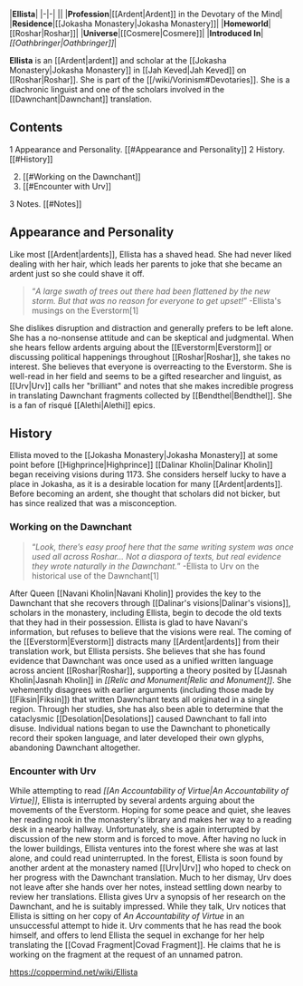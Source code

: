 |**Ellista**|
|-|-|
||
|**Profession**|[[Ardent\|Ardent]] in the Devotary of the Mind|
|**Residence**|[[Jokasha Monastery\|Jokasha Monastery]]|
|**Homeworld**|[[Roshar\|Roshar]]|
|**Universe**|[[Cosmere\|Cosmere]]|
|**Introduced In**|*[[Oathbringer\|Oathbringer]]*|

**Ellista** is an [[Ardent\|ardent]] and scholar at the [[Jokasha Monastery\|Jokasha Monastery]] in [[Jah Keved\|Jah Keved]] on [[Roshar\|Roshar]]. She is part of the [[/wiki/Vorinism#Devotaries]]. She is a diachronic linguist and one of the scholars involved in the [[Dawnchant\|Dawnchant]] translation.

## Contents

1 Appearance and Personality. [[#Appearance and Personality]] 
2 History. [[#History]] 

2. [[#Working on the Dawnchant]] 
2. [[#Encounter with Urv]] 


3 Notes. [[#Notes]] 


## Appearance and Personality
Like most [[Ardent\|ardents]], Ellista has a shaved head. She had never liked dealing with her hair, which leads her parents to joke that she became an ardent just so she could shave it off.

>“*A large swath of trees out there had been flattened by the new storm. But that was no reason for everyone to get upset!*”
\-Ellista's musings on the Everstorm[1]

She dislikes disruption and distraction and generally prefers to be left alone. She has a no-nonsense attitude and can be skeptical and judgmental. When she hears fellow ardents arguing about the [[Everstorm\|Everstorm]] or discussing political happenings throughout [[Roshar\|Roshar]], she takes no interest. She believes that everyone is overreacting to the Everstorm.
She is well-read in her field and seems to be a gifted researcher and linguist, as [[Urv\|Urv]] calls her "brilliant" and notes that she makes incredible progress in translating Dawnchant fragments collected by [[Bendthel\|Bendthel]].
She is a fan of risqué [[Alethi\|Alethi]] epics.

## History
Ellista moved to the [[Jokasha Monastery\|Jokasha Monastery]] at some point before [[Highprince\|Highprince]] [[Dalinar Kholin\|Dalinar Kholin]] began receiving visions during 1173. She considers herself lucky to have a place in Jokasha, as it is a desirable location for many [[Ardent\|ardents]]. Before becoming an ardent, she thought that scholars did not bicker, but has since realized that was a misconception.

### Working on the Dawnchant
>“*Look, there’s easy proof here that the same writing system was once used all across Roshar... Not a diaspora of texts, but real evidence they wrote naturally in the Dawnchant.*”
\-Ellista to Urv on the historical use of the Dawnchant[1]


After Queen [[Navani Kholin\|Navani Kholin]] provides the key to the Dawnchant that she recovers through [[Dalinar's visions\|Dalinar's visions]], scholars in the monastery, including Ellista, begin to decode the old texts that they had in their possession. Ellista is glad to have Navani's information, but refuses to believe that the visions were real.
The coming of the [[Everstorm\|Everstorm]] distracts many [[Ardent\|ardents]] from their translation work, but Ellista persists. She believes that she has found evidence that Dawnchant was once used as a unified written language across ancient [[Roshar\|Roshar]], supporting a theory posited by [[Jasnah Kholin\|Jasnah Kholin]] in *[[Relic and Monument\|Relic and Monument]]*. She vehemently disagrees with earlier arguments (including those made by [[Fiksin\|Fiksin]]) that written Dawnchant texts all originated in a single region. Through her studies, she has also been able to determine that the cataclysmic [[Desolation\|Desolations]] caused Dawnchant to fall into disuse. Individual nations began to use the Dawnchant to phonetically record their spoken language, and later developed their own glyphs, abandoning Dawnchant altogether.

 
### Encounter with Urv
While attempting to read *[[An Accountability of Virtue\|An Accountability of Virtue]]*, Ellista is interrupted by several ardents arguing about the movements of the Everstorm. Hoping for some peace and quiet, she leaves her reading nook in the monastery's library and makes her way to a reading desk in a nearby hallway. Unfortunately, she is again interrupted by discussion of the new storm and is forced to move. After having no luck in the lower buildings, Ellista ventures into the forest where she was at last alone, and could read uninterrupted.
In the forest, Ellista is soon found by another ardent at the monastery named [[Urv\|Urv]] who hoped to check on her progress with the Dawnchant translation. Much to her dismay, Urv does not leave after she hands over her notes, instead settling down nearby to review her translations. Ellista gives Urv a synopsis of her research on the Dawnchant, and he is suitably impressed. While they talk, Urv notices that Ellista is sitting on her copy of *An Accountability of Virtue* in an unsuccessful attempt to hide it. Urv comments that he has read the book himself, and offers to lend Ellista the sequel in exchange for her help translating the [[Covad Fragment\|Covad Fragment]]. He claims that he is working on the fragment at the request of an unnamed patron.



https://coppermind.net/wiki/Ellista